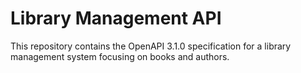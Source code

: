# Library Management API
This repository contains the OpenAPI 3.1.0 specification for a library management system focusing on books and authors.
